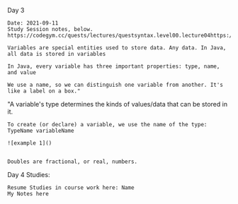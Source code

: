 Day 3

    Date: 2021-09-11
    Study Session notes, below.
    https://codegym.cc/quests/lectures/questsyntax.level00.lecture04https://codegym.cc/quests/lectures/questsyntax.level00.lecture04
    
    Variables are special entities used to store data. Any data. In Java, all data is stored in variables
    
    In Java, every variable has three important properties: type, name, and value
    
    We use a name, so we can distinguish one variable from another. It's like a label on a box."

"A variable's type determines the kinds of values/data that can be stored in it.
    
    To create (or declare) a variable, we use the name of the type: TypeName variableName
    
    ![example 1]()
    
    
    Doubles are fractional, or real, numbers.
    
    

Day 4 Studies:

    Resume Studies in course work here: Name
    My Notes here
